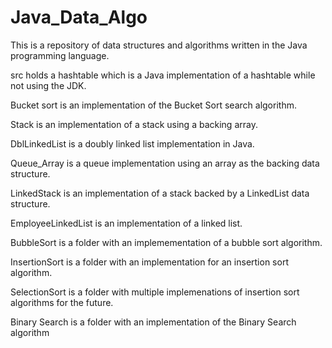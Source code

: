 # Java_Data_Algo

  This is a repository of data structures and algorithms written in the Java programming language. 
  
  src holds a hashtable which is a Java implementation of a hashtable while not using the JDK.  
  
  Bucket sort is an implementation of the Bucket Sort search algorithm.
  
  Stack is an implementation of a stack using a backing array.
  
  DblLinkedList is a doubly linked list implementation in Java.
  
  Queue_Array is a queue implementation using an array as the backing data structure.
  
  LinkedStack is an implementation of a stack backed by a LinkedList data structure.
  
  EmployeeLinkedList is an implementation of a linked list. 
  
  BubbleSort is a folder with an implemementation of a bubble sort algorithm.

  InsertionSort is a folder with an implementation for an insertion sort algorithm.
  
  SelectionSort is a folder with multiple implemenations of insertion sort algorithms for the future. 

  Binary Search is a folder with an implementation of the Binary Search algorithm
